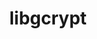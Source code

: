 ---
title: "libgcrypt"
layout: cache
categories: [package, develop]
meta: {"versions": ["1.11.0"], "compilers": ["gcc@=11.4.0", "gcc@=7.5.0", "gcc@=9.4.0", "oneapi@=2024.2.0"], "oss": ["ubuntu18.04", "ubuntu20.04", "ubuntu22.04"], "platforms": ["linux"], "targets": ["neoverse_v1", "neoverse_v2", "ppc64le", "x86_64_v3"], "stacks": ["e4s", "e4s-neoverse-v2", "e4s-neoverse_v1", "e4s-oneapi", "e4s-power", "radiuss", "root", "tutorial"], "num_specs": 49, "num_specs_by_stack": {"radiuss": 7, "root": 49, "e4s-power": 7, "e4s-neoverse_v1": 7, "e4s-neoverse-v2": 7, "e4s": 7, "tutorial": 7, "e4s-oneapi": 7}}
spec_details: [{"hash": "ksixm7enln2yaf4jug6ljjhw5ovftfio", "compiler": "gcc@=7.5.0", "versions": ["1.11.0"], "os": "ubuntu18.04", "platform": "linux", "target": "x86_64_v3", "variants": ["build_system=autotools"], "stacks": ["radiuss", "root"], "size": "-", "tarball": "https://binaries.spack.io/develop/build_cache/linux-ubuntu18.04-x86_64_v3/gcc-7.5.0/libgcrypt-1.11.0/linux-ubuntu18.04-x86_64_v3-gcc-7.5.0-libgcrypt-1.11.0-ksixm7enln2yaf4jug6ljjhw5ovftfio.spack"}, {"hash": "jgdebr5wuycpchi4dvtagjztatexve6k", "compiler": "gcc@=7.5.0", "versions": ["1.11.0"], "os": "ubuntu18.04", "platform": "linux", "target": "x86_64_v3", "variants": ["build_system=autotools", "patches=4e308ba"], "stacks": ["radiuss", "root"], "size": "-", "tarball": "https://binaries.spack.io/develop/build_cache/linux-ubuntu18.04-x86_64_v3/gcc-7.5.0/libgcrypt-1.11.0/linux-ubuntu18.04-x86_64_v3-gcc-7.5.0-libgcrypt-1.11.0-jgdebr5wuycpchi4dvtagjztatexve6k.spack"}, {"hash": "4cdoo3r6cwmpochde4s36aisxfdodfqi", "compiler": "gcc@=7.5.0", "versions": ["1.11.0"], "os": "ubuntu18.04", "platform": "linux", "target": "x86_64_v3", "variants": ["build_system=autotools"], "stacks": ["radiuss", "root"], "size": "-", "tarball": "https://binaries.spack.io/develop/build_cache/linux-ubuntu18.04-x86_64_v3/gcc-7.5.0/libgcrypt-1.11.0/linux-ubuntu18.04-x86_64_v3-gcc-7.5.0-libgcrypt-1.11.0-4cdoo3r6cwmpochde4s36aisxfdodfqi.spack"}, {"hash": "w374y5ks3in7wczqqtxt5bsv5lpzr75g", "compiler": "gcc@=7.5.0", "versions": ["1.11.0"], "os": "ubuntu18.04", "platform": "linux", "target": "x86_64_v3", "variants": ["build_system=autotools", "patches=4e308ba"], "stacks": ["radiuss", "root"], "size": "-", "tarball": "https://binaries.spack.io/develop/build_cache/linux-ubuntu18.04-x86_64_v3/gcc-7.5.0/libgcrypt-1.11.0/linux-ubuntu18.04-x86_64_v3-gcc-7.5.0-libgcrypt-1.11.0-w374y5ks3in7wczqqtxt5bsv5lpzr75g.spack"}, {"hash": "bcq4kptmzlzobgfjm7wz4bhs54vttsxu", "compiler": "gcc@=7.5.0", "versions": ["1.11.0"], "os": "ubuntu18.04", "platform": "linux", "target": "x86_64_v3", "variants": ["build_system=autotools", "patches=4e308ba"], "stacks": ["radiuss", "root"], "size": "-", "tarball": "https://binaries.spack.io/develop/build_cache/linux-ubuntu18.04-x86_64_v3/gcc-7.5.0/libgcrypt-1.11.0/linux-ubuntu18.04-x86_64_v3-gcc-7.5.0-libgcrypt-1.11.0-bcq4kptmzlzobgfjm7wz4bhs54vttsxu.spack"}, {"hash": "23vedwe2ope3c54sktjogkyexqxcezgm", "compiler": "gcc@=7.5.0", "versions": ["1.11.0"], "os": "ubuntu18.04", "platform": "linux", "target": "x86_64_v3", "variants": ["build_system=autotools", "patches=4e308ba"], "stacks": ["radiuss", "root"], "size": "-", "tarball": "https://binaries.spack.io/develop/build_cache/linux-ubuntu18.04-x86_64_v3/gcc-7.5.0/libgcrypt-1.11.0/linux-ubuntu18.04-x86_64_v3-gcc-7.5.0-libgcrypt-1.11.0-23vedwe2ope3c54sktjogkyexqxcezgm.spack"}, {"hash": "m7geavbgtbxm3bmnvqgngqlv36cduwkc", "compiler": "gcc@=7.5.0", "versions": ["1.11.0"], "os": "ubuntu18.04", "platform": "linux", "target": "x86_64_v3", "variants": ["build_system=autotools"], "stacks": ["radiuss", "root"], "size": "-", "tarball": "https://binaries.spack.io/develop/build_cache/linux-ubuntu18.04-x86_64_v3/gcc-7.5.0/libgcrypt-1.11.0/linux-ubuntu18.04-x86_64_v3-gcc-7.5.0-libgcrypt-1.11.0-m7geavbgtbxm3bmnvqgngqlv36cduwkc.spack"}, {"hash": "cbmx5y26tqxc3do2app2wcldxvgwzqtq", "compiler": "gcc@=9.4.0", "versions": ["1.11.0"], "os": "ubuntu20.04", "platform": "linux", "target": "ppc64le", "variants": ["build_system=autotools", "patches=4e308ba"], "stacks": ["root", "e4s-power"], "size": "-", "tarball": "https://binaries.spack.io/develop/build_cache/linux-ubuntu20.04-ppc64le/gcc-9.4.0/libgcrypt-1.11.0/linux-ubuntu20.04-ppc64le-gcc-9.4.0-libgcrypt-1.11.0-cbmx5y26tqxc3do2app2wcldxvgwzqtq.spack"}, {"hash": "bj35bxm7s7bf5duips4exaug3hfhjmhp", "compiler": "gcc@=9.4.0", "versions": ["1.11.0"], "os": "ubuntu20.04", "platform": "linux", "target": "ppc64le", "variants": ["build_system=autotools"], "stacks": ["root", "e4s-power"], "size": "-", "tarball": "https://binaries.spack.io/develop/build_cache/linux-ubuntu20.04-ppc64le/gcc-9.4.0/libgcrypt-1.11.0/linux-ubuntu20.04-ppc64le-gcc-9.4.0-libgcrypt-1.11.0-bj35bxm7s7bf5duips4exaug3hfhjmhp.spack"}, {"hash": "ca2tgdt4c6aakwlxizywg2szutiod7wu", "compiler": "gcc@=9.4.0", "versions": ["1.11.0"], "os": "ubuntu20.04", "platform": "linux", "target": "ppc64le", "variants": ["build_system=autotools", "patches=4e308ba"], "stacks": ["root", "e4s-power"], "size": "-", "tarball": "https://binaries.spack.io/develop/build_cache/linux-ubuntu20.04-ppc64le/gcc-9.4.0/libgcrypt-1.11.0/linux-ubuntu20.04-ppc64le-gcc-9.4.0-libgcrypt-1.11.0-ca2tgdt4c6aakwlxizywg2szutiod7wu.spack"}, {"hash": "tzymksnwob2zavq4pfrjlmk6wi4xtd6l", "compiler": "gcc@=9.4.0", "versions": ["1.11.0"], "os": "ubuntu20.04", "platform": "linux", "target": "ppc64le", "variants": ["build_system=autotools", "patches=4e308ba"], "stacks": ["root", "e4s-power"], "size": "-", "tarball": "https://binaries.spack.io/develop/build_cache/linux-ubuntu20.04-ppc64le/gcc-9.4.0/libgcrypt-1.11.0/linux-ubuntu20.04-ppc64le-gcc-9.4.0-libgcrypt-1.11.0-tzymksnwob2zavq4pfrjlmk6wi4xtd6l.spack"}, {"hash": "zmnszbe2vckyxczahfgp7ykv622e7kma", "compiler": "gcc@=9.4.0", "versions": ["1.11.0"], "os": "ubuntu20.04", "platform": "linux", "target": "ppc64le", "variants": ["build_system=autotools"], "stacks": ["root", "e4s-power"], "size": "-", "tarball": "https://binaries.spack.io/develop/build_cache/linux-ubuntu20.04-ppc64le/gcc-9.4.0/libgcrypt-1.11.0/linux-ubuntu20.04-ppc64le-gcc-9.4.0-libgcrypt-1.11.0-zmnszbe2vckyxczahfgp7ykv622e7kma.spack"}, {"hash": "hgggjhcmzbic5yxm5znux27v7fvpcz2k", "compiler": "gcc@=9.4.0", "versions": ["1.11.0"], "os": "ubuntu20.04", "platform": "linux", "target": "ppc64le", "variants": ["build_system=autotools"], "stacks": ["root", "e4s-power"], "size": "-", "tarball": "https://binaries.spack.io/develop/build_cache/linux-ubuntu20.04-ppc64le/gcc-9.4.0/libgcrypt-1.11.0/linux-ubuntu20.04-ppc64le-gcc-9.4.0-libgcrypt-1.11.0-hgggjhcmzbic5yxm5znux27v7fvpcz2k.spack"}, {"hash": "dot63x2bp7nlf4s5ynaoqyc6xbxwbx7w", "compiler": "gcc@=9.4.0", "versions": ["1.11.0"], "os": "ubuntu20.04", "platform": "linux", "target": "ppc64le", "variants": ["build_system=autotools", "patches=4e308ba"], "stacks": ["root", "e4s-power"], "size": "-", "tarball": "https://binaries.spack.io/develop/build_cache/linux-ubuntu20.04-ppc64le/gcc-9.4.0/libgcrypt-1.11.0/linux-ubuntu20.04-ppc64le-gcc-9.4.0-libgcrypt-1.11.0-dot63x2bp7nlf4s5ynaoqyc6xbxwbx7w.spack"}, {"hash": "aod73c77mm7hqwpa2gfe55ifhhi3v3if", "compiler": "gcc@=11.4.0", "versions": ["1.11.0"], "os": "ubuntu22.04", "platform": "linux", "target": "neoverse_v1", "variants": ["build_system=autotools"], "stacks": ["root", "e4s-neoverse_v1"], "size": "-", "tarball": "https://binaries.spack.io/develop/build_cache/linux-ubuntu22.04-neoverse_v1/gcc-11.4.0/libgcrypt-1.11.0/linux-ubuntu22.04-neoverse_v1-gcc-11.4.0-libgcrypt-1.11.0-aod73c77mm7hqwpa2gfe55ifhhi3v3if.spack"}, {"hash": "bxzksba4nal6bhlrzactcueaqxbmes7b", "compiler": "gcc@=11.4.0", "versions": ["1.11.0"], "os": "ubuntu22.04", "platform": "linux", "target": "neoverse_v1", "variants": ["build_system=autotools", "patches=4e308ba"], "stacks": ["root", "e4s-neoverse_v1"], "size": "-", "tarball": "https://binaries.spack.io/develop/build_cache/linux-ubuntu22.04-neoverse_v1/gcc-11.4.0/libgcrypt-1.11.0/linux-ubuntu22.04-neoverse_v1-gcc-11.4.0-libgcrypt-1.11.0-bxzksba4nal6bhlrzactcueaqxbmes7b.spack"}, {"hash": "pf2somejeuds7efsx5ddqyzfyteqoolo", "compiler": "gcc@=11.4.0", "versions": ["1.11.0"], "os": "ubuntu22.04", "platform": "linux", "target": "neoverse_v1", "variants": ["build_system=autotools"], "stacks": ["root", "e4s-neoverse_v1"], "size": "-", "tarball": "https://binaries.spack.io/develop/build_cache/linux-ubuntu22.04-neoverse_v1/gcc-11.4.0/libgcrypt-1.11.0/linux-ubuntu22.04-neoverse_v1-gcc-11.4.0-libgcrypt-1.11.0-pf2somejeuds7efsx5ddqyzfyteqoolo.spack"}, {"hash": "x2sw5pazh7n53w2aqczajuyhi3imhxko", "compiler": "gcc@=11.4.0", "versions": ["1.11.0"], "os": "ubuntu22.04", "platform": "linux", "target": "neoverse_v1", "variants": ["build_system=autotools"], "stacks": ["root", "e4s-neoverse_v1"], "size": "-", "tarball": "https://binaries.spack.io/develop/build_cache/linux-ubuntu22.04-neoverse_v1/gcc-11.4.0/libgcrypt-1.11.0/linux-ubuntu22.04-neoverse_v1-gcc-11.4.0-libgcrypt-1.11.0-x2sw5pazh7n53w2aqczajuyhi3imhxko.spack"}, {"hash": "3c64x4nwcuunijuglfyf7rdyb2a54phn", "compiler": "gcc@=11.4.0", "versions": ["1.11.0"], "os": "ubuntu22.04", "platform": "linux", "target": "neoverse_v1", "variants": ["build_system=autotools", "patches=4e308ba"], "stacks": ["root", "e4s-neoverse_v1"], "size": "-", "tarball": "https://binaries.spack.io/develop/build_cache/linux-ubuntu22.04-neoverse_v1/gcc-11.4.0/libgcrypt-1.11.0/linux-ubuntu22.04-neoverse_v1-gcc-11.4.0-libgcrypt-1.11.0-3c64x4nwcuunijuglfyf7rdyb2a54phn.spack"}, {"hash": "bdqv5h7j4d472mjpxvm2kx5h6mauod6b", "compiler": "gcc@=11.4.0", "versions": ["1.11.0"], "os": "ubuntu22.04", "platform": "linux", "target": "neoverse_v1", "variants": ["build_system=autotools", "patches=4e308ba"], "stacks": ["root", "e4s-neoverse_v1"], "size": "-", "tarball": "https://binaries.spack.io/develop/build_cache/linux-ubuntu22.04-neoverse_v1/gcc-11.4.0/libgcrypt-1.11.0/linux-ubuntu22.04-neoverse_v1-gcc-11.4.0-libgcrypt-1.11.0-bdqv5h7j4d472mjpxvm2kx5h6mauod6b.spack"}, {"hash": "yrizm24ldtmshaj7e2ap25rbdka3zinv", "compiler": "gcc@=11.4.0", "versions": ["1.11.0"], "os": "ubuntu22.04", "platform": "linux", "target": "neoverse_v1", "variants": ["build_system=autotools", "patches=4e308ba"], "stacks": ["root", "e4s-neoverse_v1"], "size": "-", "tarball": "https://binaries.spack.io/develop/build_cache/linux-ubuntu22.04-neoverse_v1/gcc-11.4.0/libgcrypt-1.11.0/linux-ubuntu22.04-neoverse_v1-gcc-11.4.0-libgcrypt-1.11.0-yrizm24ldtmshaj7e2ap25rbdka3zinv.spack"}, {"hash": "recsqxtslq5xui7wjie42s2ymd3zgcdu", "compiler": "gcc@=11.4.0", "versions": ["1.11.0"], "os": "ubuntu22.04", "platform": "linux", "target": "neoverse_v2", "variants": ["build_system=autotools"], "stacks": ["e4s-neoverse-v2", "root"], "size": "-", "tarball": "https://binaries.spack.io/develop/build_cache/linux-ubuntu22.04-neoverse_v2/gcc-11.4.0/libgcrypt-1.11.0/linux-ubuntu22.04-neoverse_v2-gcc-11.4.0-libgcrypt-1.11.0-recsqxtslq5xui7wjie42s2ymd3zgcdu.spack"}, {"hash": "x4iz5sgqh3zr2kb6ndjy7q5lodo77jsf", "compiler": "gcc@=11.4.0", "versions": ["1.11.0"], "os": "ubuntu22.04", "platform": "linux", "target": "neoverse_v2", "variants": ["build_system=autotools", "patches=4e308ba"], "stacks": ["e4s-neoverse-v2", "root"], "size": "-", "tarball": "https://binaries.spack.io/develop/build_cache/linux-ubuntu22.04-neoverse_v2/gcc-11.4.0/libgcrypt-1.11.0/linux-ubuntu22.04-neoverse_v2-gcc-11.4.0-libgcrypt-1.11.0-x4iz5sgqh3zr2kb6ndjy7q5lodo77jsf.spack"}, {"hash": "xugiqpmq5gbziutvbvghg4uro4nqiekk", "compiler": "gcc@=11.4.0", "versions": ["1.11.0"], "os": "ubuntu22.04", "platform": "linux", "target": "neoverse_v2", "variants": ["build_system=autotools", "patches=4e308ba"], "stacks": ["e4s-neoverse-v2", "root"], "size": "-", "tarball": "https://binaries.spack.io/develop/build_cache/linux-ubuntu22.04-neoverse_v2/gcc-11.4.0/libgcrypt-1.11.0/linux-ubuntu22.04-neoverse_v2-gcc-11.4.0-libgcrypt-1.11.0-xugiqpmq5gbziutvbvghg4uro4nqiekk.spack"}, {"hash": "lbopil3fsa45lnxq7nbvmwvmt2nafldw", "compiler": "gcc@=11.4.0", "versions": ["1.11.0"], "os": "ubuntu22.04", "platform": "linux", "target": "neoverse_v2", "variants": ["build_system=autotools"], "stacks": ["e4s-neoverse-v2", "root"], "size": "-", "tarball": "https://binaries.spack.io/develop/build_cache/linux-ubuntu22.04-neoverse_v2/gcc-11.4.0/libgcrypt-1.11.0/linux-ubuntu22.04-neoverse_v2-gcc-11.4.0-libgcrypt-1.11.0-lbopil3fsa45lnxq7nbvmwvmt2nafldw.spack"}, {"hash": "rz43fggrqttuvfja7gf5nqhu7mfvxmkr", "compiler": "gcc@=11.4.0", "versions": ["1.11.0"], "os": "ubuntu22.04", "platform": "linux", "target": "neoverse_v2", "variants": ["build_system=autotools", "patches=4e308ba"], "stacks": ["e4s-neoverse-v2", "root"], "size": "-", "tarball": "https://binaries.spack.io/develop/build_cache/linux-ubuntu22.04-neoverse_v2/gcc-11.4.0/libgcrypt-1.11.0/linux-ubuntu22.04-neoverse_v2-gcc-11.4.0-libgcrypt-1.11.0-rz43fggrqttuvfja7gf5nqhu7mfvxmkr.spack"}, {"hash": "utljsh3m4rhljhcloxo7lvrm4uj44fw4", "compiler": "gcc@=11.4.0", "versions": ["1.11.0"], "os": "ubuntu22.04", "platform": "linux", "target": "neoverse_v2", "variants": ["build_system=autotools"], "stacks": ["e4s-neoverse-v2", "root"], "size": "-", "tarball": "https://binaries.spack.io/develop/build_cache/linux-ubuntu22.04-neoverse_v2/gcc-11.4.0/libgcrypt-1.11.0/linux-ubuntu22.04-neoverse_v2-gcc-11.4.0-libgcrypt-1.11.0-utljsh3m4rhljhcloxo7lvrm4uj44fw4.spack"}, {"hash": "ytofngr35vfwyxyhfvcbsgkugnbn7zrt", "compiler": "gcc@=11.4.0", "versions": ["1.11.0"], "os": "ubuntu22.04", "platform": "linux", "target": "neoverse_v2", "variants": ["build_system=autotools", "patches=4e308ba"], "stacks": ["e4s-neoverse-v2", "root"], "size": "-", "tarball": "https://binaries.spack.io/develop/build_cache/linux-ubuntu22.04-neoverse_v2/gcc-11.4.0/libgcrypt-1.11.0/linux-ubuntu22.04-neoverse_v2-gcc-11.4.0-libgcrypt-1.11.0-ytofngr35vfwyxyhfvcbsgkugnbn7zrt.spack"}, {"hash": "zxusrurgidrkzpdurpbfw5gwqkgkessb", "compiler": "gcc@=11.4.0", "versions": ["1.11.0"], "os": "ubuntu22.04", "platform": "linux", "target": "x86_64_v3", "variants": ["build_system=autotools"], "stacks": ["root", "e4s"], "size": "-", "tarball": "https://binaries.spack.io/develop/build_cache/linux-ubuntu22.04-x86_64_v3/gcc-11.4.0/libgcrypt-1.11.0/linux-ubuntu22.04-x86_64_v3-gcc-11.4.0-libgcrypt-1.11.0-zxusrurgidrkzpdurpbfw5gwqkgkessb.spack"}, {"hash": "wi3azqm3b6ak6knapcx5sxiyhw5f6hg7", "compiler": "gcc@=11.4.0", "versions": ["1.11.0"], "os": "ubuntu22.04", "platform": "linux", "target": "x86_64_v3", "variants": ["build_system=autotools", "patches=4e308ba"], "stacks": ["root", "e4s"], "size": "-", "tarball": "https://binaries.spack.io/develop/build_cache/linux-ubuntu22.04-x86_64_v3/gcc-11.4.0/libgcrypt-1.11.0/linux-ubuntu22.04-x86_64_v3-gcc-11.4.0-libgcrypt-1.11.0-wi3azqm3b6ak6knapcx5sxiyhw5f6hg7.spack"}, {"hash": "ncn4xit33bk5dzcuwhzptzor66cgvjfs", "compiler": "gcc@=11.4.0", "versions": ["1.11.0"], "os": "ubuntu22.04", "platform": "linux", "target": "x86_64_v3", "variants": ["build_system=autotools", "patches=4e308ba"], "stacks": ["root", "e4s"], "size": "-", "tarball": "https://binaries.spack.io/develop/build_cache/linux-ubuntu22.04-x86_64_v3/gcc-11.4.0/libgcrypt-1.11.0/linux-ubuntu22.04-x86_64_v3-gcc-11.4.0-libgcrypt-1.11.0-ncn4xit33bk5dzcuwhzptzor66cgvjfs.spack"}, {"hash": "cz4nbnqh2wgbcozezxk4h4odxpsr6lvl", "compiler": "gcc@=11.4.0", "versions": ["1.11.0"], "os": "ubuntu22.04", "platform": "linux", "target": "x86_64_v3", "variants": ["build_system=autotools"], "stacks": ["root", "e4s"], "size": "-", "tarball": "https://binaries.spack.io/develop/build_cache/linux-ubuntu22.04-x86_64_v3/gcc-11.4.0/libgcrypt-1.11.0/linux-ubuntu22.04-x86_64_v3-gcc-11.4.0-libgcrypt-1.11.0-cz4nbnqh2wgbcozezxk4h4odxpsr6lvl.spack"}, {"hash": "3toagc2cswfc3xhg7ktiyehhrjynzfdq", "compiler": "gcc@=11.4.0", "versions": ["1.11.0"], "os": "ubuntu22.04", "platform": "linux", "target": "x86_64_v3", "variants": ["build_system=autotools", "patches=4e308ba"], "stacks": ["root", "e4s"], "size": "-", "tarball": "https://binaries.spack.io/develop/build_cache/linux-ubuntu22.04-x86_64_v3/gcc-11.4.0/libgcrypt-1.11.0/linux-ubuntu22.04-x86_64_v3-gcc-11.4.0-libgcrypt-1.11.0-3toagc2cswfc3xhg7ktiyehhrjynzfdq.spack"}, {"hash": "i2tkr7uclzsqunlhcaluuf7vijf33url", "compiler": "gcc@=11.4.0", "versions": ["1.11.0"], "os": "ubuntu22.04", "platform": "linux", "target": "x86_64_v3", "variants": ["build_system=autotools", "patches=4e308ba"], "stacks": ["root", "e4s"], "size": "-", "tarball": "https://binaries.spack.io/develop/build_cache/linux-ubuntu22.04-x86_64_v3/gcc-11.4.0/libgcrypt-1.11.0/linux-ubuntu22.04-x86_64_v3-gcc-11.4.0-libgcrypt-1.11.0-i2tkr7uclzsqunlhcaluuf7vijf33url.spack"}, {"hash": "htzskwcupdeunti4v2q5qedyu63rvypw", "compiler": "gcc@=11.4.0", "versions": ["1.11.0"], "os": "ubuntu22.04", "platform": "linux", "target": "x86_64_v3", "variants": ["build_system=autotools"], "stacks": ["root", "e4s"], "size": "-", "tarball": "https://binaries.spack.io/develop/build_cache/linux-ubuntu22.04-x86_64_v3/gcc-11.4.0/libgcrypt-1.11.0/linux-ubuntu22.04-x86_64_v3-gcc-11.4.0-libgcrypt-1.11.0-htzskwcupdeunti4v2q5qedyu63rvypw.spack"}, {"hash": "cpv3rnw4rjquyg7373smgkzgjgonz6da", "compiler": "gcc@=11.4.0", "versions": ["1.11.0"], "os": "ubuntu22.04", "platform": "linux", "target": "x86_64_v3", "variants": ["build_system=autotools", "patches=4e308ba"], "stacks": ["tutorial", "root"], "size": "-", "tarball": "https://binaries.spack.io/develop/build_cache/linux-ubuntu22.04-x86_64_v3/gcc-11.4.0/libgcrypt-1.11.0/linux-ubuntu22.04-x86_64_v3-gcc-11.4.0-libgcrypt-1.11.0-cpv3rnw4rjquyg7373smgkzgjgonz6da.spack"}, {"hash": "jbeqi4wypqq5dxvxunuo6vna4wpbyxs2", "compiler": "gcc@=11.4.0", "versions": ["1.11.0"], "os": "ubuntu22.04", "platform": "linux", "target": "x86_64_v3", "variants": ["build_system=autotools"], "stacks": ["tutorial", "root"], "size": "-", "tarball": "https://binaries.spack.io/develop/build_cache/linux-ubuntu22.04-x86_64_v3/gcc-11.4.0/libgcrypt-1.11.0/linux-ubuntu22.04-x86_64_v3-gcc-11.4.0-libgcrypt-1.11.0-jbeqi4wypqq5dxvxunuo6vna4wpbyxs2.spack"}, {"hash": "vkx44kbq5flrn5n2oll5ktyy6vczf77v", "compiler": "gcc@=11.4.0", "versions": ["1.11.0"], "os": "ubuntu22.04", "platform": "linux", "target": "x86_64_v3", "variants": ["build_system=autotools", "patches=4e308ba"], "stacks": ["tutorial", "root"], "size": "-", "tarball": "https://binaries.spack.io/develop/build_cache/linux-ubuntu22.04-x86_64_v3/gcc-11.4.0/libgcrypt-1.11.0/linux-ubuntu22.04-x86_64_v3-gcc-11.4.0-libgcrypt-1.11.0-vkx44kbq5flrn5n2oll5ktyy6vczf77v.spack"}, {"hash": "o34r2f7chmsliqbiupqbgrd6gjzcbvps", "compiler": "gcc@=11.4.0", "versions": ["1.11.0"], "os": "ubuntu22.04", "platform": "linux", "target": "x86_64_v3", "variants": ["build_system=autotools", "patches=4e308ba"], "stacks": ["tutorial", "root"], "size": "-", "tarball": "https://binaries.spack.io/develop/build_cache/linux-ubuntu22.04-x86_64_v3/gcc-11.4.0/libgcrypt-1.11.0/linux-ubuntu22.04-x86_64_v3-gcc-11.4.0-libgcrypt-1.11.0-o34r2f7chmsliqbiupqbgrd6gjzcbvps.spack"}, {"hash": "2lfh5wx265ibsavq6umsah5ky4q7zx6z", "compiler": "gcc@=11.4.0", "versions": ["1.11.0"], "os": "ubuntu22.04", "platform": "linux", "target": "x86_64_v3", "variants": ["build_system=autotools"], "stacks": ["tutorial", "root"], "size": "-", "tarball": "https://binaries.spack.io/develop/build_cache/linux-ubuntu22.04-x86_64_v3/gcc-11.4.0/libgcrypt-1.11.0/linux-ubuntu22.04-x86_64_v3-gcc-11.4.0-libgcrypt-1.11.0-2lfh5wx265ibsavq6umsah5ky4q7zx6z.spack"}, {"hash": "nuykh3q2fhwfw3yzvnoua7wxx4iraywm", "compiler": "gcc@=11.4.0", "versions": ["1.11.0"], "os": "ubuntu22.04", "platform": "linux", "target": "x86_64_v3", "variants": ["build_system=autotools"], "stacks": ["tutorial", "root"], "size": "-", "tarball": "https://binaries.spack.io/develop/build_cache/linux-ubuntu22.04-x86_64_v3/gcc-11.4.0/libgcrypt-1.11.0/linux-ubuntu22.04-x86_64_v3-gcc-11.4.0-libgcrypt-1.11.0-nuykh3q2fhwfw3yzvnoua7wxx4iraywm.spack"}, {"hash": "vgshemue6ghcygslt2cawlwujoqwlebj", "compiler": "gcc@=11.4.0", "versions": ["1.11.0"], "os": "ubuntu22.04", "platform": "linux", "target": "x86_64_v3", "variants": ["build_system=autotools", "patches=4e308ba"], "stacks": ["tutorial", "root"], "size": "-", "tarball": "https://binaries.spack.io/develop/build_cache/linux-ubuntu22.04-x86_64_v3/gcc-11.4.0/libgcrypt-1.11.0/linux-ubuntu22.04-x86_64_v3-gcc-11.4.0-libgcrypt-1.11.0-vgshemue6ghcygslt2cawlwujoqwlebj.spack"}, {"hash": "uy35hndrhbslfks2xcbmrzmx34tvca6z", "compiler": "oneapi@=2024.2.0", "versions": ["1.11.0"], "os": "ubuntu22.04", "platform": "linux", "target": "x86_64_v3", "variants": ["build_system=autotools"], "stacks": ["e4s-oneapi", "root"], "size": "-", "tarball": "https://binaries.spack.io/develop/build_cache/linux-ubuntu22.04-x86_64_v3/oneapi-2024.2.0/libgcrypt-1.11.0/linux-ubuntu22.04-x86_64_v3-oneapi-2024.2.0-libgcrypt-1.11.0-uy35hndrhbslfks2xcbmrzmx34tvca6z.spack"}, {"hash": "mdsqofo67deb3dqgo46c27b6ygln72m7", "compiler": "oneapi@=2024.2.0", "versions": ["1.11.0"], "os": "ubuntu22.04", "platform": "linux", "target": "x86_64_v3", "variants": ["build_system=autotools", "patches=4e308ba"], "stacks": ["e4s-oneapi", "root"], "size": "-", "tarball": "https://binaries.spack.io/develop/build_cache/linux-ubuntu22.04-x86_64_v3/oneapi-2024.2.0/libgcrypt-1.11.0/linux-ubuntu22.04-x86_64_v3-oneapi-2024.2.0-libgcrypt-1.11.0-mdsqofo67deb3dqgo46c27b6ygln72m7.spack"}, {"hash": "qxt2r7lnuenov25jyzewmm3lgbwfz64f", "compiler": "oneapi@=2024.2.0", "versions": ["1.11.0"], "os": "ubuntu22.04", "platform": "linux", "target": "x86_64_v3", "variants": ["build_system=autotools"], "stacks": ["e4s-oneapi", "root"], "size": "-", "tarball": "https://binaries.spack.io/develop/build_cache/linux-ubuntu22.04-x86_64_v3/oneapi-2024.2.0/libgcrypt-1.11.0/linux-ubuntu22.04-x86_64_v3-oneapi-2024.2.0-libgcrypt-1.11.0-qxt2r7lnuenov25jyzewmm3lgbwfz64f.spack"}, {"hash": "aeyo3semp73l3bcmz4ivurinvmfzfnqo", "compiler": "oneapi@=2024.2.0", "versions": ["1.11.0"], "os": "ubuntu22.04", "platform": "linux", "target": "x86_64_v3", "variants": ["build_system=autotools", "patches=4e308ba"], "stacks": ["e4s-oneapi", "root"], "size": "-", "tarball": "https://binaries.spack.io/develop/build_cache/linux-ubuntu22.04-x86_64_v3/oneapi-2024.2.0/libgcrypt-1.11.0/linux-ubuntu22.04-x86_64_v3-oneapi-2024.2.0-libgcrypt-1.11.0-aeyo3semp73l3bcmz4ivurinvmfzfnqo.spack"}, {"hash": "5nlobecmsludzddg77t76ksh37m7eeqs", "compiler": "oneapi@=2024.2.0", "versions": ["1.11.0"], "os": "ubuntu22.04", "platform": "linux", "target": "x86_64_v3", "variants": ["build_system=autotools", "patches=4e308ba"], "stacks": ["e4s-oneapi", "root"], "size": "-", "tarball": "https://binaries.spack.io/develop/build_cache/linux-ubuntu22.04-x86_64_v3/oneapi-2024.2.0/libgcrypt-1.11.0/linux-ubuntu22.04-x86_64_v3-oneapi-2024.2.0-libgcrypt-1.11.0-5nlobecmsludzddg77t76ksh37m7eeqs.spack"}, {"hash": "h2gedjiuxkpgygnx4vbdteqprfoprvkb", "compiler": "oneapi@=2024.2.0", "versions": ["1.11.0"], "os": "ubuntu22.04", "platform": "linux", "target": "x86_64_v3", "variants": ["build_system=autotools", "patches=4e308ba"], "stacks": ["e4s-oneapi", "root"], "size": "-", "tarball": "https://binaries.spack.io/develop/build_cache/linux-ubuntu22.04-x86_64_v3/oneapi-2024.2.0/libgcrypt-1.11.0/linux-ubuntu22.04-x86_64_v3-oneapi-2024.2.0-libgcrypt-1.11.0-h2gedjiuxkpgygnx4vbdteqprfoprvkb.spack"}, {"hash": "2c57k3udvzhwxpkx5wcwlsc25p2m3yo3", "compiler": "oneapi@=2024.2.0", "versions": ["1.11.0"], "os": "ubuntu22.04", "platform": "linux", "target": "x86_64_v3", "variants": ["build_system=autotools"], "stacks": ["e4s-oneapi", "root"], "size": "-", "tarball": "https://binaries.spack.io/develop/build_cache/linux-ubuntu22.04-x86_64_v3/oneapi-2024.2.0/libgcrypt-1.11.0/linux-ubuntu22.04-x86_64_v3-oneapi-2024.2.0-libgcrypt-1.11.0-2c57k3udvzhwxpkx5wcwlsc25p2m3yo3.spack"}]
---